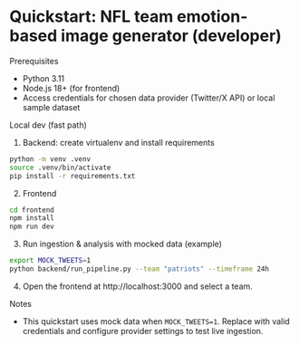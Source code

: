 # Quickstart: NFL team emotion-based image generator (developer)

Prerequisites
- Python 3.11
- Node.js 18+ (for frontend)
- Access credentials for chosen data provider (Twitter/X API) or local sample dataset

Local dev (fast path)

1. Backend: create virtualenv and install requirements

```bash
python -m venv .venv
source .venv/bin/activate
pip install -r requirements.txt
```

2. Frontend

```bash
cd frontend
npm install
npm run dev
```

3. Run ingestion & analysis with mocked data (example)

```bash
export MOCK_TWEETS=1
python backend/run_pipeline.py --team "patriots" --timeframe 24h
```

4. Open the frontend at http://localhost:3000 and select a team.

Notes
- This quickstart uses mock data when `MOCK_TWEETS=1`. Replace with valid credentials and configure provider settings to test live ingestion.
